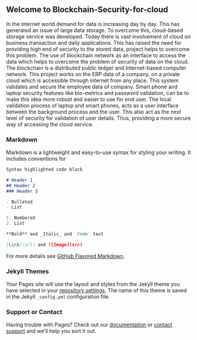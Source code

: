 ## Welcome to Blockchain-Security-for-cloud
In the internet world demand for data is increasing day by day. This has generated an issue of large data storage. To overcome this, cloud-based storage service was developed. Today there is vast involvement of cloud on business transaction and daily applications. This has raised the need for providing high end of security to the stored data, project helps to overcome this problem. The use of blockchain network as an interface to access the data which helps to overcome the problem of security of data on the cloud. The blockchain is a distributed public ledger and Internet-based computer network. This project works on the ERP data of a company, on a private cloud which is accessible through internet from any place. This system validates and secure the employee data of company. Smart phone and laptop security features like bio-metrics and password validation, can be to make this idea more robust and easier to use for end user. The local validation process of laptop and smart phones, acts as a user interface between the background process and the user. This also act as the next level of security for validation of user details. Thus, providing a more secure way of accessing the cloud service.

### Markdown

Markdown is a lightweight and easy-to-use syntax for styling your writing. It includes conventions for

```markdown
Syntax highlighted code block

# Header 1
## Header 2
### Header 3

- Bulleted
- List

1. Numbered
2. List

**Bold** and _Italic_ and `Code` text

[Link](url) and ![Image](src)
```

For more details see [GitHub Flavored Markdown](https://guides.github.com/features/mastering-markdown/).

### Jekyll Themes

Your Pages site will use the layout and styles from the Jekyll theme you have selected in your [repository settings](https://github.com/shreejit-01/Blockchain-Security-for-cloud/settings). The name of this theme is saved in the Jekyll `_config.yml` configuration file.

### Support or Contact

Having trouble with Pages? Check out our [documentation](https://docs.github.com/categories/github-pages-basics/) or [contact support](https://github.com/contact) and we’ll help you sort it out.
